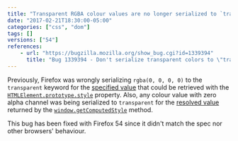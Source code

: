 ```yaml
---
title: "Transparent RGBA colour values are no longer serialized to `transparent` keyword"
date: "2017-02-21T18:30:00-05:00"
categories: ["css", "dom"]
tags: []
versions: ["54"]
references:
    - url: "https://bugzilla.mozilla.org/show_bug.cgi?id=1339394"
      title: "Bug 1339394 - Don't serialize transparent colors to \"transparent\" keyword in various cases"
---
```

Previously, Firefox was wrongly serializing `rgba(0, 0, 0, 0)` to the `transparent` keyword for the [specified value](https://developer.mozilla.org/en-US/docs/Web/CSS/specified_value) that could be retrieved with the [`HTMLElement.prototype.style`](https://developer.mozilla.org/en-US/docs/Web/API/HTMLElement/style) property. Also, any colour value with zero alpha channel was being serialized to `transparent` for the [resolved value](https://developer.mozilla.org/en-US/docs/Web/CSS/resolved_value) returned by the [`window.getComputedStyle`](https://developer.mozilla.org/en-US/docs/Web/API/Window/getComputedStyle) method.

This bug has been fixed with Firefox 54 since it didn't match the spec nor other browsers' behaviour.
